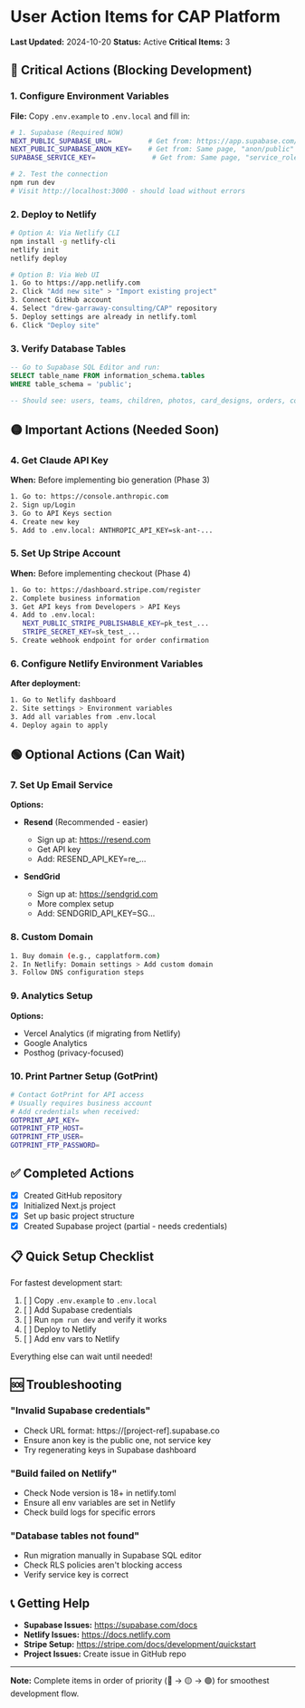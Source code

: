 # User Action Items for CAP Platform
**Last Updated:** 2024-10-20
**Status:** Active
**Critical Items:** 3

## 🔴 Critical Actions (Blocking Development)

### 1. Configure Environment Variables
**File:** Copy `.env.example` to `.env.local` and fill in:

```bash
# 1. Supabase (Required NOW)
NEXT_PUBLIC_SUPABASE_URL=         # Get from: https://app.supabase.com/project/[YOUR_PROJECT]/settings/api
NEXT_PUBLIC_SUPABASE_ANON_KEY=    # Get from: Same page, "anon/public" key
SUPABASE_SERVICE_KEY=              # Get from: Same page, "service_role" key (keep secret!)

# 2. Test the connection
npm run dev
# Visit http://localhost:3000 - should load without errors
```

### 2. Deploy to Netlify
```bash
# Option A: Via Netlify CLI
npm install -g netlify-cli
netlify init
netlify deploy

# Option B: Via Web UI
1. Go to https://app.netlify.com
2. Click "Add new site" > "Import existing project"
3. Connect GitHub account
4. Select "drew-garraway-consulting/CAP" repository
5. Deploy settings are already in netlify.toml
6. Click "Deploy site"
```

### 3. Verify Database Tables
```sql
-- Go to Supabase SQL Editor and run:
SELECT table_name FROM information_schema.tables
WHERE table_schema = 'public';

-- Should see: users, teams, children, photos, card_designs, orders, consent_log
```

## 🟡 Important Actions (Needed Soon)

### 4. Get Claude API Key
**When:** Before implementing bio generation (Phase 3)
```bash
1. Go to: https://console.anthropic.com
2. Sign up/Login
3. Go to API Keys section
4. Create new key
5. Add to .env.local: ANTHROPIC_API_KEY=sk-ant-...
```

### 5. Set Up Stripe Account
**When:** Before implementing checkout (Phase 4)
```bash
1. Go to: https://dashboard.stripe.com/register
2. Complete business information
3. Get API keys from Developers > API Keys
4. Add to .env.local:
   NEXT_PUBLIC_STRIPE_PUBLISHABLE_KEY=pk_test_...
   STRIPE_SECRET_KEY=sk_test_...
5. Create webhook endpoint for order confirmation
```

### 6. Configure Netlify Environment Variables
**After deployment:**
```bash
1. Go to Netlify dashboard
2. Site settings > Environment variables
3. Add all variables from .env.local
4. Deploy again to apply
```

## 🟢 Optional Actions (Can Wait)

### 7. Set Up Email Service
**Options:**
- **Resend** (Recommended - easier)
  - Sign up at: https://resend.com
  - Get API key
  - Add: RESEND_API_KEY=re_...

- **SendGrid**
  - Sign up at: https://sendgrid.com
  - More complex setup
  - Add: SENDGRID_API_KEY=SG...

### 8. Custom Domain
```bash
1. Buy domain (e.g., capplatform.com)
2. In Netlify: Domain settings > Add custom domain
3. Follow DNS configuration steps
```

### 9. Analytics Setup
**Options:**
- Vercel Analytics (if migrating from Netlify)
- Google Analytics
- Posthog (privacy-focused)

### 10. Print Partner Setup (GotPrint)
```bash
# Contact GotPrint for API access
# Usually requires business account
# Add credentials when received:
GOTPRINT_API_KEY=
GOTPRINT_FTP_HOST=
GOTPRINT_FTP_USER=
GOTPRINT_FTP_PASSWORD=
```

## ✅ Completed Actions

- [x] Created GitHub repository
- [x] Initialized Next.js project
- [x] Set up basic project structure
- [x] Created Supabase project (partial - needs credentials)

## 📋 Quick Setup Checklist

For fastest development start:
1. [ ] Copy `.env.example` to `.env.local`
2. [ ] Add Supabase credentials
3. [ ] Run `npm run dev` and verify it works
4. [ ] Deploy to Netlify
5. [ ] Add env vars to Netlify

Everything else can wait until needed!

## 🆘 Troubleshooting

### "Invalid Supabase credentials"
- Check URL format: https://[project-ref].supabase.co
- Ensure anon key is the public one, not service key
- Try regenerating keys in Supabase dashboard

### "Build failed on Netlify"
- Check Node version is 18+ in netlify.toml
- Ensure all env variables are set in Netlify
- Check build logs for specific errors

### "Database tables not found"
- Run migration manually in Supabase SQL editor
- Check RLS policies aren't blocking access
- Verify service key is correct

## 📞 Getting Help

- **Supabase Issues:** https://supabase.com/docs
- **Netlify Issues:** https://docs.netlify.com
- **Stripe Setup:** https://stripe.com/docs/development/quickstart
- **Project Issues:** Create issue in GitHub repo

---

**Note:** Complete items in order of priority (🔴 → 🟡 → 🟢) for smoothest development flow.